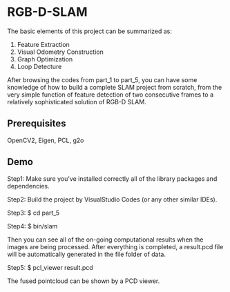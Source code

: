 # RGB-D-SLAM

The basic elements of this project can be summarized as:
1. Feature Extraction
2. Visual Odometry Construction
3. Graph Optimization
4. Loop Detecture

After browsing the codes from part_1 to part_5, you can have some knowledge of how to build a complete SLAM project from scratch, from the very simple function of feature detection of two consecutive frames to a relatively sophisticated solution of RGB-D SLAM.  

Prerequisites
---
OpenCV2, Eigen, PCL, g2o

Demo
---
Step1: Make sure you've installed correctly all of the library packages and dependencies.

Step2: Build the project by VisualStudio Codes (or any other similar IDEs).

Step3: $ cd part_5

Step4: $ bin/slam

Then you can see all of the on-going computational results when the images are being processed. After everything is completed, a result.pcd file will be automatically generated in the file folder of data. 

Step5: $ pcl_viewer result.pcd

The fused pointcloud can be shown by a PCD viewer.


